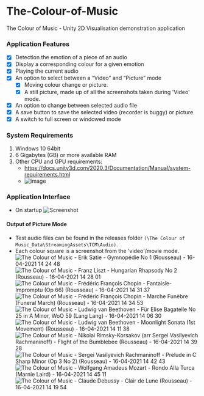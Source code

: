 # The-Colour-of-Music
The Colour of Music - Unity 2D Visualisation demonstration application 

### Application Features
- [x] Detection the emotion of a piece of an audio 
- [x] Display a corresponding colour for a given emotion
- [x] Playing the current audio
- [x] An option to select between a “Video” and “Picture” mode
  - [x] Moving colour change or picture.
  - [x] A still picture, made up of all the screenshots taken during 'Video' mode.
- [x] An option to change between selected audio file
- [x] A save button to save the selected video (recorder is buggy) or picture
- [x] A switch to full screen or windowed mode

### System Requirements
1. Windows 10 64bit
2. 6 Gigabytes (GB) or more available RAM
3. Other CPU and GPU requirements:
   - https://docs.unity3d.com/2020.3/Documentation/Manual/system-requirements.html
   - ![image](https://user-images.githubusercontent.com/23151263/115573608-ceac1b80-a2b8-11eb-8006-27131c40e25b.png "System requirements for Unity Desktop 2020 LTS")


### Application Interface
- On startup
![Screenshot](https://user-images.githubusercontent.com/23151263/115565017-eb445580-a2b0-11eb-8f6d-9936757c6421.png "App Controls and Logo")

#### Output of Picture Mode
- Test audio files can be found in the releases folder `(\The Colour of Music_Data\StreamingAssets\TCM\Audio)`.
- Each colour square is a screenshot from the 'video'/movie mode.
![The Colour of Music - Erik Satie - Gymnopédie No  1 (Rousseau) - 16-04-2021 14 24 48](https://user-images.githubusercontent.com/23151263/115564399-57728980-a2b0-11eb-9646-305ed4f34948.png "Erik Satie - Gymnopédie No  1 (Rousseau)")
![The Colour of Music - Franz Liszt - Hungarian Rhapsody No   2 (Rousseau) - 16-04-2021 14 28 01](https://user-images.githubusercontent.com/23151263/115564406-580b2000-a2b0-11eb-9241-1268ff2edf0e.png "Franz Liszt - Hungarian Rhapsody No   2 (Rousseau)")
![The Colour of Music - Frédéric François Chopin - Fantaisie-Impromptu (Op  66) (Rousseau) - 16-04-2021 14 31 37](https://user-images.githubusercontent.com/23151263/115564411-58a3b680-a2b0-11eb-8681-ccd06c18050a.png "Frédéric François Chopin - Fantaisie-Impromptu (Op  66) (Rousseau)")
![The Colour of Music - Frédéric François Chopin - Marche Funèbre (Funeral March) (Rousseau) - 16-04-2021 14 34 53](https://user-images.githubusercontent.com/23151263/115564413-58a3b680-a2b0-11eb-94e9-132798be59f3.png "Frédéric François Chopin - Marche Funèbre (Funeral March) (Rousseau)")
![The Colour of Music - Ludwig van Beethoven - Für Elise Bagatelle No  25 in A Minor, WoO 59 (Lang Lang) - 16-04-2021 14 06 30](https://user-images.githubusercontent.com/23151263/115564415-593c4d00-a2b0-11eb-8a2d-7b8c08c4f5d8.png "Ludwig van Beethoven - Für Elise Bagatelle No  25 in A Minor, WoO 59 (Lang Lang)")
![The Colour of Music - Ludwig van Beethoven - Moonlight Sonata (1st Movement) (Rousseau) - 16-04-2021 14 11 38](https://user-images.githubusercontent.com/23151263/115564416-593c4d00-a2b0-11eb-83da-59f0559c3acd.png "Ludwig van Beethoven - Moonlight Sonata (1st Movement) (Rousseau)")
![The Colour of Music - Nikolai Rimsky-Korsakov (arr  Sergei Vasilyevich Rachmaninoff) - Flight of the Bumblebee (Rousseau) - 16-04-2021 14 39 28](https://user-images.githubusercontent.com/23151263/115564420-593c4d00-a2b0-11eb-9891-45ea1adb470d.png "Nikolai Rimsky-Korsakov (arr  Sergei Vasilyevich Rachmaninoff) - Flight of the Bumblebee (Rousseau)")
![The Colour of Music - Sergei Vasilyevich Rachmaninoff - Prelude in C Sharp Minor (Op  3 No  2) (Rousseau) - 16-04-2021 14 42 43](https://user-images.githubusercontent.com/23151263/115564423-59d4e380-a2b0-11eb-822b-bf8ff9616685.png "Sergei Vasilyevich Rachmaninoff - Prelude in C Sharp Minor (Op  3 No  2) (Rousseau)")
![The Colour of Music - Wolfgang Amadeus Mozart - Rondo Alla Turca (Marnie Laird) - 16-04-2021 14 45 11](https://user-images.githubusercontent.com/23151263/115564425-59d4e380-a2b0-11eb-9593-08344c51254e.png "Wolfgang Amadeus Mozart - Rondo Alla Turca (Marnie Laird)")
![The Colour of Music - Claude Debussy - Clair de Lune (Rousseau) - 16-04-2021 14 19 54](https://user-images.githubusercontent.com/23151263/115564426-5a6d7a00-a2b0-11eb-94b9-e9cbb9275499.png "Claude Debussy - Clair de Lune (Rousseau)")
